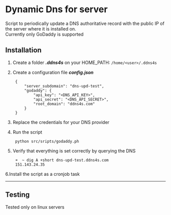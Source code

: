 # Dynamic Dns for server

Script to periodically update a DNS authoritative record with the public IP of the server where it is installed on.  
Currently only GoDaddy is supported

## Installation
1. Create a folder ***.ddns4s*** on your HOME_PATH: `/home/<user>/.ddns4s`
2. Create a configuration file ***config.json***  

        {
            "server_subdomain": "dns-upd-test",
            "godaddy": {
                "api_key": "<DNS_API_KEY>",
                "api_secret": "<DNS_API_SECRET>",
                "root_domain": "ddns4s.com"
            }
        }

3. Replace the credentials for your DNS provider
4. Run the script

        python src/sripts/godaddy.ph

5. Verify that everything is set correctly by querying the DNS

        ➜  ~ dig A +short dns-upd-test.ddns4s.com
        151.143.24.35

6.Install the script as a cronjob task

---

## Testing
Tested only on linux servers


